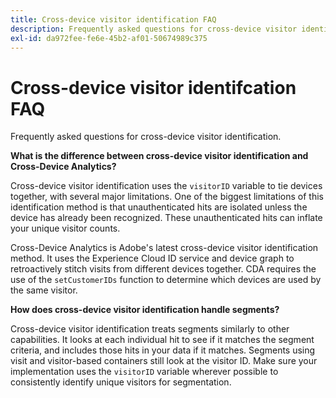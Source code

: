 ```yaml
---
title: Cross-device visitor identification FAQ
description: Frequently asked questions for cross-device visitor identification
exl-id: da972fee-fe6e-45b2-af01-50674989c375
---
```

# Cross-device visitor identifcation FAQ

Frequently asked questions for cross-device visitor identification.

**What is the difference between cross-device visitor identification and Cross-Device Analytics?**

Cross-device visitor identification uses the `visitorID` variable to tie devices together, with several major limitations. One of the biggest limitations of this identification method is that unauthenticated hits are isolated unless the device has already been recognized. These unauthenticated hits can inflate your unique visitor counts.

Cross-Device Analytics is Adobe's latest cross-device visitor identification method. It uses the Experience Cloud ID service and device graph to retroactively stitch visits from different devices together. CDA requires the use of the `setCustomerIDs` function to determine which devices are used by the same visitor.

**How does cross-device visitor identification handle segments?**

Cross-device visitor identification treats segments similarly to other capabilities. It looks at each individual hit to see if it matches the segment criteria, and includes those hits in your data if it matches. Segments using visit and visitor-based containers still look at the visitor ID. Make sure your implementation uses the `visitorID` variable wherever possible to consistently identify unique visitors for segmentation.
